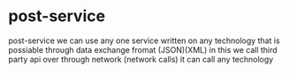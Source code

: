 # post-service
post-service 
we can use any one service written on any technology that is possiable through data exchange fromat (JSON)(XML) 
in this we call third party api over through network (network calls)
it can call any technology 

